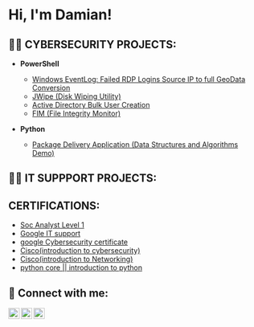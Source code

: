 <h1>Hi, I'm Damian! 

<h2>👨‍💻 CYBERSECURITY PROJECTS:</h2>

- <b>PowerShell</b>
  - [Windows EventLog: Failed RDP Logins Source IP to full GeoData Conversion](https://github.com/Sentinel-Lab)
  - [JWipe (Disk Wiping Utility)](https://github.com/Jwipe.PowerShell)
  - [Active Directory Bulk User Creation](https://github.com/AD_PS)
  - [FIM (File Integrity Monitor)](https://github.com/PowerShell-Integrity-FIM)

- <b>Python</b>
  - [Package Delivery Application (Data Structures and Algorithms Demo)](https://github.com/joshmadakor1/Package-Delivery-Pathfinding-Algorithm)
 

<h2>👨‍💻 IT SUPPPORT PROJECTS:</h2>

<h2> CERTIFICATIONS:</h2>

- [Soc Analyst Level 1](https://tryhackme-certificates.s3-eu-west-1.amazonaws.com/THM-QB3VD1JXYB.png)
- [Google IT support](https://www.coursera.org/account/accomplishments/specialization/certificate/2LG5PG45JRUV)
- [google Cybersecurity certificate](https://www.coursera.org/account/accomplishments/certificate/E4Y5CRJ5XDX5)
- [Cisco(introduction to cybersecurity)](https://www.credly.com/badges/9c0540bb-346d-4cd9-90f4-297960a735a6?source=linked_in_profile)
- [Cisco(introduction to Networking)](https://www.credly.com/badges/5f05940b-951d-48d3-89e8-d7fd94aa1355?source=linked_in_profile)
- [python core || introduction to python](https://www.sololearn.com/certificates/course/en/9397401/1073/landscape/png)



<h2> 🤳 Connect with me:</h2>

[<img align="left" alt="JoshMadakor | YouTube" width="22px" src="https://cdn.jsdelivr.net/npm/simple-icons@v3/icons/youtube.svg" />][youtube]
[<img align="left" alt="JoshMadakor | Twitter" width="22px" src="https://cdn.jsdelivr.net/npm/simple-icons@v3/icons/twitter.svg" />][twitter]
[<img align="left" alt="JoshMadakor | LinkedIn" width="22px" src="https://cdn.jsdelivr.net/npm/simple-icons@v3/icons/linkedin.svg" />][linkedin]


[twitter]: https://x.com/DamianMutisya
[youtube]: https://www.youtube.com/@254FIXER
[linkedin]: www.linkedin.com/in/damianmutisya

<!--
**joshmadakor1/joshmadakor1** is a ✨ _special_ ✨ repository because its `README.md` (this file) appears on your GitHub profile.

Here are some ideas to get you started:

- 🔭 I’m currently working on ...
- 🌱 I’m currently learning ...
- 👯 I’m looking to collaborate on ...
- 🤔 I’m looking for help with ...
- 💬 Ask me about ...
- 📫 How to reach me: ...
- 😄 Pronouns: ...
- ⚡ Fun fact: ...
-->
